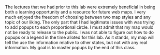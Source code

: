 The lectures that we had prior to this lab were extremely beneficial in being both a learning opportunity and
a resource for future web maps. I very much enjoyed the freedom of choosing between two map styles and any
topic of our liking. The only part that I had legitimate issues with was trying to add popups to each
proportional circle. I must admit that my map would not be ready to release to the public. I was not able
to figure out how to do popups or a legend in the time alloted for this lab. As it stands, my map will tell
the use the information relative to other states, but not with any real information. My goal is to master
popups by the end of this class. 
